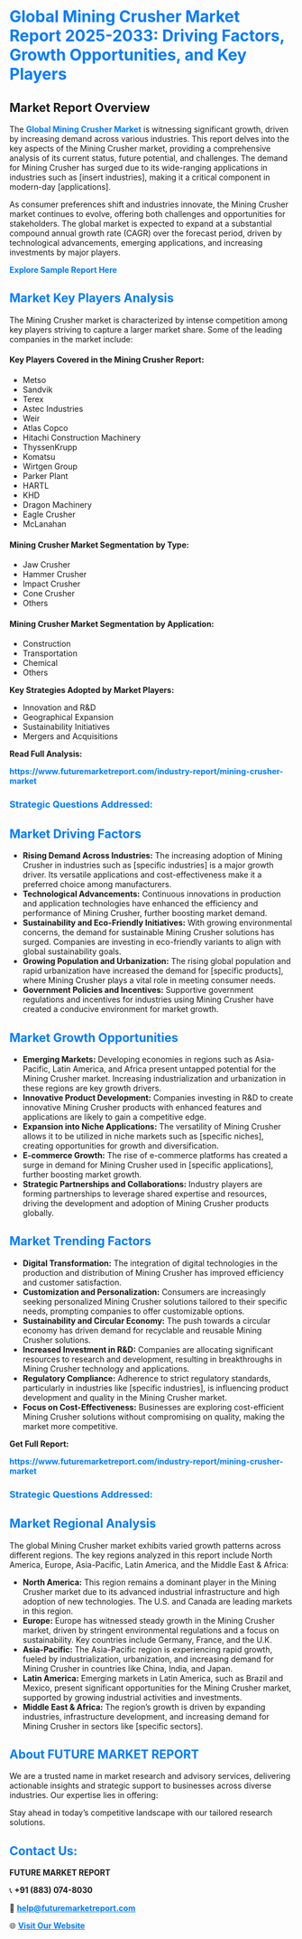 <h1 style="color: #007BFF;">Global Mining Crusher Market Report 2025-2033: Driving Factors, Growth Opportunities, and Key Players</h1>

<section id="overview">
<h2>Market Report Overview</h2>
<p>The <a href="https://www.futuremarketreport.com/industry-report/mining-crusher-market" style="color: #007BFF; text-decoration: none;"><strong>Global Mining Crusher Market</strong></a> is witnessing significant growth, driven by increasing demand across various industries. This report delves into the key aspects of the Mining Crusher market, providing a comprehensive analysis of its current status, future potential, and challenges. The demand for Mining Crusher has surged due to its wide-ranging applications in industries such as [insert industries], making it a critical component in modern-day [applications].</p>
<p>As consumer preferences shift and industries innovate, the Mining Crusher market continues to evolve, offering both challenges and opportunities for stakeholders. The global market is expected to expand at a substantial compound annual growth rate (CAGR) over the forecast period, driven by technological advancements, emerging applications, and increasing investments by major players.</p>
</section>

<section id="overview">
<p><a href="https://www.futuremarketreport.com/request-sample/reportId=54925" style="color: #007BFF; text-decoration: none;"><strong>Explore Sample Report Here</strong></a></p>
</section>

<section id="key-players">
<h2 style="color: #007BFF;">Market Key Players Analysis</h2>
<p>The Mining Crusher market is characterized by intense competition among key players striving to capture a larger market share. Some of the leading companies in the market include:</p>
<h4>Key Players Covered in the Mining Crusher Report:</h4>
<ul><li>Metso</li><li>Sandvik</li><li>Terex</li><li>Astec Industries</li><li>Weir</li><li>Atlas Copco</li><li>Hitachi Construction Machinery</li><li>ThyssenKrupp</li><li>Komatsu</li><li>Wirtgen Group</li><li>Parker Plant</li><li>HARTL</li><li>KHD</li><li>Dragon Machinery</li><li>Eagle Crusher</li><li>McLanahan</li></ul>
<h4>Mining Crusher Market Segmentation by Type:</h4>
<ul><li>Jaw Crusher</li><li>Hammer Crusher</li><li>Impact Crusher</li><li>Cone Crusher</li><li>Others</li></ul>

<h4>Mining Crusher Market Segmentation by Application:</h4>
<ul><li>Construction</li><li>Transportation</li><li>Chemical</li><li>Others</li></ul>
<p><strong>Key Strategies Adopted by Market Players:</strong></p>
<ul>
<li>Innovation and R&D</li>
<li>Geographical Expansion</li>
<li>Sustainability Initiatives</li>
<li>Mergers and Acquisitions</li>
</ul>
</section>

<section>
<p><strong>Read Full Analysis: </strong></p><a href="https://www.futuremarketreport.com/industry-report/mining-crusher-market" style="color: #007BFF; text-decoration: none;"><strong>https://www.futuremarketreport.com/industry-report/mining-crusher-market</strong></a>
<h3 style="color: #007BFF;">Strategic Questions Addressed:</h3>
</section>

<section id="driving-factors">
<h2 style="color: #007BFF;">Market Driving Factors</h2>
<ul>
<li><strong>Rising Demand Across Industries:</strong> The increasing adoption of Mining Crusher in industries such as [specific industries] is a major growth driver. Its versatile applications and cost-effectiveness make it a preferred choice among manufacturers.</li>
<li><strong>Technological Advancements:</strong> Continuous innovations in production and application technologies have enhanced the efficiency and performance of Mining Crusher, further boosting market demand.</li>
<li><strong>Sustainability and Eco-Friendly Initiatives:</strong> With growing environmental concerns, the demand for sustainable Mining Crusher solutions has surged. Companies are investing in eco-friendly variants to align with global sustainability goals.</li>
<li><strong>Growing Population and Urbanization:</strong> The rising global population and rapid urbanization have increased the demand for [specific products], where Mining Crusher plays a vital role in meeting consumer needs.</li>
<li><strong>Government Policies and Incentives:</strong> Supportive government regulations and incentives for industries using Mining Crusher have created a conducive environment for market growth.</li>
</ul>
</section>

<section id="growth-opportunities">
<h2 style="color: #007BFF;">Market Growth Opportunities</h2>
<ul>
<li><strong>Emerging Markets:</strong> Developing economies in regions such as Asia-Pacific, Latin America, and Africa present untapped potential for the Mining Crusher market. Increasing industrialization and urbanization in these regions are key growth drivers.</li>
<li><strong>Innovative Product Development:</strong> Companies investing in R&D to create innovative Mining Crusher products with enhanced features and applications are likely to gain a competitive edge.</li>
<li><strong>Expansion into Niche Applications:</strong> The versatility of Mining Crusher allows it to be utilized in niche markets such as [specific niches], creating opportunities for growth and diversification.</li>
<li><strong>E-commerce Growth:</strong> The rise of e-commerce platforms has created a surge in demand for Mining Crusher used in [specific applications], further boosting market growth.</li>
<li><strong>Strategic Partnerships and Collaborations:</strong> Industry players are forming partnerships to leverage shared expertise and resources, driving the development and adoption of Mining Crusher products globally.</li>
</ul>
</section>

<section id="trending-factors">
<h2 style="color: #007BFF;">Market Trending Factors</h2>
<ul>
<li><strong>Digital Transformation:</strong> The integration of digital technologies in the production and distribution of Mining Crusher has improved efficiency and customer satisfaction.</li>
<li><strong>Customization and Personalization:</strong> Consumers are increasingly seeking personalized Mining Crusher solutions tailored to their specific needs, prompting companies to offer customizable options.</li>
<li><strong>Sustainability and Circular Economy:</strong> The push towards a circular economy has driven demand for recyclable and reusable Mining Crusher solutions.</li>
<li><strong>Increased Investment in R&D:</strong> Companies are allocating significant resources to research and development, resulting in breakthroughs in Mining Crusher technology and applications.</li>
<li><strong>Regulatory Compliance:</strong> Adherence to strict regulatory standards, particularly in industries like [specific industries], is influencing product development and quality in the Mining Crusher market.</li>
<li><strong>Focus on Cost-Effectiveness:</strong> Businesses are exploring cost-efficient Mining Crusher solutions without compromising on quality, making the market more competitive.</li>
</ul>
</section>

<section>
<p><strong>Get Full Report: </strong></p><a href="https://www.futuremarketreport.com/industry-report/mining-crusher-market" style="color: #007BFF; text-decoration: none;"><strong>https://www.futuremarketreport.com/industry-report/mining-crusher-market</strong></a>
<h3 style="color: #007BFF;">Strategic Questions Addressed:</h3>
</section>


<section id="regional-analysis">
<h2 style="color: #007BFF;">Market Regional Analysis</h2>
<p>The global Mining Crusher market exhibits varied growth patterns across different regions. The key regions analyzed in this report include North America, Europe, Asia-Pacific, Latin America, and the Middle East & Africa:</p>
<ul>
<li><strong>North America:</strong> This region remains a dominant player in the Mining Crusher market due to its advanced industrial infrastructure and high adoption of new technologies. The U.S. and Canada are leading markets in this region.</li>
<li><strong>Europe:</strong> Europe has witnessed steady growth in the Mining Crusher market, driven by stringent environmental regulations and a focus on sustainability. Key countries include Germany, France, and the U.K.</li>
<li><strong>Asia-Pacific:</strong> The Asia-Pacific region is experiencing rapid growth, fueled by industrialization, urbanization, and increasing demand for Mining Crusher in countries like China, India, and Japan.</li>
<li><strong>Latin America:</strong> Emerging markets in Latin America, such as Brazil and Mexico, present significant opportunities for the Mining Crusher market, supported by growing industrial activities and investments.</li>
<li><strong>Middle East & Africa:</strong> The region’s growth is driven by expanding industries, infrastructure development, and increasing demand for Mining Crusher in sectors like [specific sectors].</li>
</ul>
</section>

<footer>
<h2 style="color: #007BFF;">About FUTURE MARKET REPORT</h2>
<p>We are a trusted name in market research and advisory services, delivering actionable insights and strategic support to businesses across diverse industries. Our expertise lies in offering:</p>

<p>Stay ahead in today’s competitive landscape with our tailored research solutions.</p>

<h2 style="color: #007BFF;">Contact Us:</h2>
<p><strong>FUTURE MARKET REPORT</strong></p>
<p>📞 <strong>+91 (883) 074-8030</strong></p>
<p>📧 <strong><a href="mailto:help@futuremarketreport.com" style="color: #007BFF;">help@futuremarketreport.com</a></strong></p>
<p>🌐 <strong><a href="https://www.futuremarketreport.com/" style="color: #007BFF;">Visit Our Website</a></strong></p>
</footer>